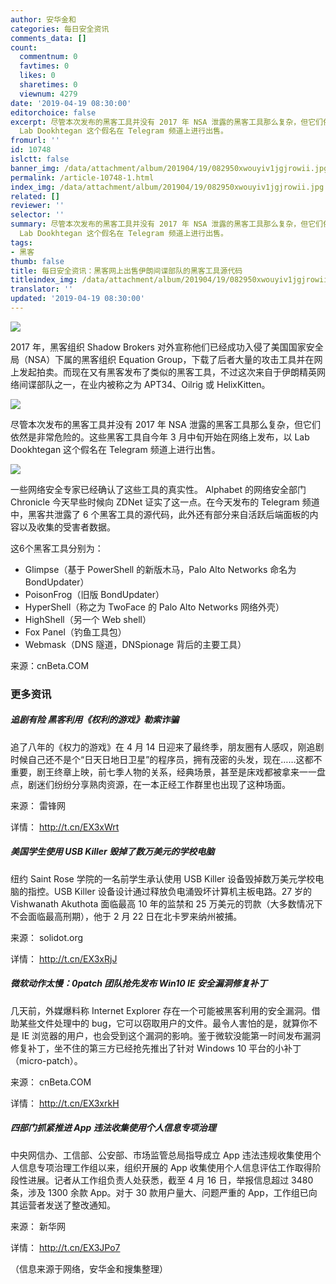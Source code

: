 ```yaml
---
author: 安华金和
categories: 每日安全资讯
comments_data: []
count:
  commentnum: 0
  favtimes: 0
  likes: 0
  sharetimes: 0
  viewnum: 4279
date: '2019-04-19 08:30:00'
editorchoice: false
excerpt: 尽管本次发布的黑客工具并没有 2017 年 NSA 泄露的黑客工具那么复杂，但它们依然是非常危险的。这些黑客工具自今年 3 月中旬开始在网络上发布，以
  Lab Dookhtegan 这个假名在 Telegram 频道上进行出售。
fromurl: ''
id: 10748
islctt: false
banner_img: /data/attachment/album/201904/19/082950xwouyiv1jgjrowii.jpg
permalink: /article-10748-1.html
index_img: /data/attachment/album/201904/19/082950xwouyiv1jgjrowii.jpg
related: []
reviewer: ''
selector: ''
summary: 尽管本次发布的黑客工具并没有 2017 年 NSA 泄露的黑客工具那么复杂，但它们依然是非常危险的。这些黑客工具自今年 3 月中旬开始在网络上发布，以
  Lab Dookhtegan 这个假名在 Telegram 频道上进行出售。
tags:
- 黑客
thumb: false
title: 每日安全资讯：黑客网上出售伊朗间谍部队的黑客工具源代码
titleindex_img: /data/attachment/album/201904/19/082950xwouyiv1jgjrowii.jpg
translator: ''
updated: '2019-04-19 08:30:00'
---
```


![](/data/attachment/album/201904/19/082950xwouyiv1jgjrowii.jpg)


2017 年，黑客组织 Shadow Brokers 对外宣称他们已经成功入侵了美国国家安全局（NSA）下属的黑客组织 Equation Group，下载了后者大量的攻击工具并在网上发起拍卖。而现在又有黑客发布了类似的黑客工具，不过这次来自于伊朗精英网络间谍部队之一，在业内被称之为 APT34、Oilrig 或 HelixKitten。


[![](/data/attachment/album/201904/19/083005cd5zppmpsydtzqoy.jpg)](https://static.cnbetacdn.com/article/2019/0418/aea4a764b5c6bd8.jpg)


尽管本次发布的黑客工具并没有 2017 年 NSA 泄露的黑客工具那么复杂，但它们依然是非常危险的。这些黑客工具自今年 3 月中旬开始在网络上发布，以 Lab Dookhtegan 这个假名在 Telegram 频道上进行出售。


[![](/data/attachment/album/201904/19/083005x33sffetilvm3okz.jpg)](https://static.cnbetacdn.com/article/2019/0418/c136b1dbe6c1db7.jpg)


一些网络安全专家已经确认了这些工具的真实性。 Alphabet 的网络安全部门 Chronicle 今天早些时候向 ZDNet 证实了这一点。在今天发布的 Telegram 频道中，黑客共泄露了 6 个黑客工具的源代码，此外还有部分来自活跃后端面板的内容以及收集的受害者数据。


这6个黑客工具分别为：


* Glimpse（基于 PowerShell 的新版木马，Palo Alto Networks 命名为 BondUpdater）
* PoisonFrog（旧版 BondUpdater）
* HyperShell（称之为 TwoFace 的 Palo Alto Networks 网络外壳）
* HighShell（另一个 Web shell）
* Fox Panel（钓鱼工具包）
* Webmask（DNS 隧道，DNSpionage 背后的主要工具）


来源：cnBeta.COM


### 更多资讯


##### 追剧有险 黑客利用《权利的游戏》勒索诈骗


追了八年的《权力的游戏》在 4 月 14 日迎来了最终季，朋友圈有人感叹，刚追剧时候自己还不是个“日天日地日卫星”的程序员，拥有茂密的头发，现在……这都不重要，剧王终章上映，前七季人物的关系，经典场景，甚至是床戏都被拿来一一盘点，剧迷们纷纷分享熟肉资源，在一本正经工作群里也出现了这种场面。


来源： 雷锋网


详情： <http://t.cn/EX3xWrt> 


##### 美国学生使用 USB Killer 毁掉了数万美元的学校电脑


纽约 Saint Rose 学院的一名前学生承认使用 USB Killer 设备毁掉数万美元学校电脑的指控。USB Killer 设备设计通过释放负电涌毁坏计算机主板电路。27 岁的 Vishwanath Akuthota 面临最高 10 年的监禁和 25 万美元的罚款（大多数情况下不会面临最高刑期），他于 2 月 22 日在北卡罗来纳州被捕。


来源： solidot.org


详情： <http://t.cn/EX3xRjJ> 


##### 微软动作太慢：0patch 团队抢先发布 Win10 IE 安全漏洞修复补丁


几天前，外媒爆料称 Internet Explorer 存在一个可能被黑客利用的安全漏洞。借助某些文件处理中的 bug，它可以窃取用户的文件。最令人害怕的是，就算你不是 IE 浏览器的用户，也会受到这个漏洞的影响。鉴于微软没能第一时间发布漏洞修复补丁，坐不住的第三方已经抢先推出了针对 Windows 10 平台的小补丁（micro-patch）。


来源： cnBeta.COM


详情： <http://t.cn/EX3xrkH> 


##### 四部门抓紧推进 App 违法收集使用个人信息专项治理


中央网信办、工信部、公安部、市场监管总局指导成立 App 违法违规收集使用个人信息专项治理工作组以来，组织开展的 App 收集使用个人信息评估工作取得阶段性进展。记者从工作组负责人处获悉，截至 4 月 16 日，举报信息超过 3480 条，涉及 1300 余款 App。对于 30 款用户量大、问题严重的 App，工作组已向其运营者发送了整改通知。


来源： 新华网


详情： <http://t.cn/EX3JPo7> 


（信息来源于网络，安华金和搜集整理）